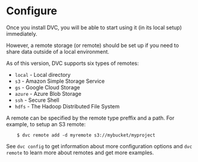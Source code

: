 # Configure

Once you install DVC, you will be able to start using it (in its local setup)
immediately.

However, a remote storage (or remote) should be set up if you need to share data outside of a local environment.

As of this version, DVC supports six types of remotes:

* `local` - Local directory
* `s3` - Amazon Simple Storage Service
* `gs` - Google Cloud Storage
* `azure` - Azure Blob Storage
* `ssh` - Secure Shell
* `hdfs` - The Hadoop Distributed File System

A remote can be specified by the remote type preffix and a path.
For example, to setup an S3 remote:

```dvc
    $ dvc remote add -d myremote s3://mybucket/myproject
```

See `dvc config` to get information about more configuration options and `dvc
remote` to learn more about remotes and get more examples.
